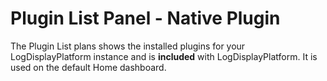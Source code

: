 # Plugin List Panel -  Native Plugin

The Plugin List plans shows the installed plugins for your LogDisplayPlatform instance and is **included** with LogDisplayPlatform. It is used on the default Home dashboard.
